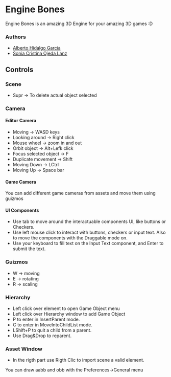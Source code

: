 # Engine Bones

Engine Bones is an amazing 3D Engine for your amazing 3D games :D

### Authors

* [Alberto Hidalgo García](https://github.com/TheimerTR)
* [Sonia Cristina Ojeda Lanz](https://github.com/SoniaOL)

## Controls 

### Scene
* Supr -> To delete actual object selected

### Camera

#### Editor Camera
* Moving -> WASD keys
* Looking around -> Right click
* Mouse wheel -> zoom in and out
* Orbit object -> Alt+Lefk click
* Focus selected object -> F 
* Duplicate movement -> Shift
* Moving Down -> LCtrl
* Moving Up -> Space bar

#### Game Camera
You can add different game cameras from assets and move them using guizmos

#### UI Components
* Use tab to move around the interactuable components UI, like buttons or Checkers.
* Use left mouse click to interact with buttons, checkers or input text. Also to move the components with the Draggable mode on.
* Use your keyboard to fill text on the Input Text component, and Enter to submit the text.

### Guizmos

* W -> moving
* E -> rotating
* R -> scaling 

### Hierarchy

* Left click over element to open Game Object menu
* Left click over Hierarchy window to add Game Object 
* P to enter in InsertParent mode.
* C to enter in MoveIntoChildList mode.
* LShift+P to quit a child from a parent.
* Use Drag&Drop to reparent.

### Asset Window
* In the rigth part use Rigth Clic to import scene a valid element.

You can draw aabb and obb with the Preferences->General menu 
